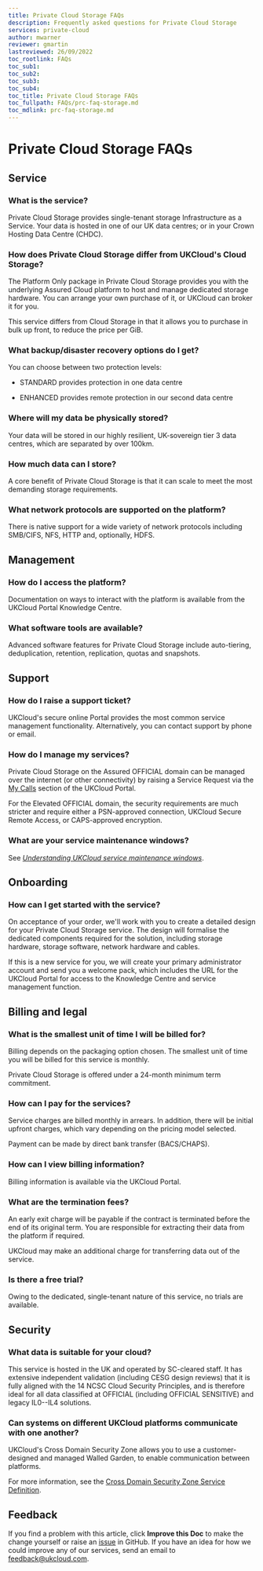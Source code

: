 ```yaml
---
title: Private Cloud Storage FAQs
description: Frequently asked questions for Private Cloud Storage
services: private-cloud
author: mwarner
reviewer: gmartin
lastreviewed: 26/09/2022
toc_rootlink: FAQs
toc_sub1: 
toc_sub2:
toc_sub3:
toc_sub4:
toc_title: Private Cloud Storage FAQs
toc_fullpath: FAQs/prc-faq-storage.md
toc_mdlink: prc-faq-storage.md
---
```


# Private Cloud Storage FAQs

## Service

### What is the service?

Private Cloud Storage provides single-tenant storage Infrastructure as a Service. Your data is hosted in one of our UK data centres; or in your Crown Hosting Data Centre (CHDC).

### How does Private Cloud Storage differ from UKCloud's Cloud Storage?

The Platform Only package in Private Cloud Storage provides you with the underlying Assured Cloud platform to host and manage dedicated storage hardware. You can arrange your own purchase of it, or UKCloud can broker it for you.

This service differs from Cloud Storage in that it allows you to purchase in bulk up front, to reduce the price per GiB.

### What backup/disaster recovery options do I get?

You can choose between two protection levels:

- STANDARD provides protection in one data centre

- ENHANCED provides remote protection in our second data centre

### Where will my data be physically stored?

Your data will be stored in our highly resilient, UK-sovereign tier 3 data centres, which are separated by over 100km.

### How much data can I store?

A core benefit of Private Cloud Storage is that it can scale to meet the most demanding storage requirements.

### What network protocols are supported on the platform?

There is native support for a wide variety of network protocols including SMB/CIFS, NFS, HTTP and, optionally, HDFS.

## Management

### How do I access the platform?

Documentation on ways to interact with the platform is available from the UKCloud Portal Knowledge Centre.

### What software tools are available?

Advanced software features for Private Cloud Storage include auto-tiering, deduplication, retention, replication, quotas and snapshots.

## Support

### How do I raise a support ticket?

UKCloud's secure online Portal provides the most common service management functionality. Alternatively, you can contact support by phone or email.

### How do I manage my services?

Private Cloud Storage on the Assured OFFICIAL domain can be managed over the internet (or other connectivity) by raising a Service Request via the [My Calls](https://portal.skyscapecloud.com/support/ivanti) section of the UKCloud Portal.

For the Elevated OFFICIAL domain, the security requirements are much stricter and require either a PSN-approved connection, UKCloud Secure Remote Access, or CAPS-approved encryption.

### What are your service maintenance windows?

See [*Understanding UKCloud service maintenance windows*](../other/other-ref-maintenance-windows.md).

## Onboarding

### How can I get started with the service?

On acceptance of your order, we'll work with you to create a detailed design for your Private Cloud Storage service. The design will formalise the dedicated components required for the solution, including storage hardware, storage software, network hardware and cables.

If this is a new service for you, we will create your primary administrator account and send you a welcome pack, which includes the URL for the UKCloud Portal for access to the Knowledge Centre and service management function.

## Billing and legal

### What is the smallest unit of time I will be billed for?

Billing depends on the packaging option chosen. The smallest unit of time you will be billed for this service is monthly.

Private Cloud Storage is offered under a 24-month minimum term commitment.

### How can I pay for the services?

Service charges are billed monthly in arrears. In addition, there will be initial upfront charges, which vary depending on the pricing model selected.

Payment can be made by direct bank transfer (BACS/CHAPS).

### How can I view billing information?

Billing information is available via the UKCloud Portal.

### What are the termination fees?

An early exit charge will be payable if the contract is terminated before the end of its original term. You are responsible for extracting their data from the platform if required.

UKCloud may make an additional charge for transferring data out of the service.

### Is there a free trial?

Owing to the dedicated, single-tenant nature of this service, no trials are available.

## Security

### What data is suitable for your cloud?

This service is hosted in the UK and operated by SC-cleared staff. It has extensive independent validation (including CESG design reviews) that it is fully aligned with the 14 NCSC Cloud Security Principles, and is therefore ideal for all data classified at OFFICIAL (including OFFICIAL SENSITIVE) and legacy IL0--IL4 solutions.

### Can systems on different UKCloud platforms communicate with one another?

UKCloud's Cross Domain Security Zone allows you to use a customer-designed and managed Walled Garden, to enable communication between platforms.

For more information, see the [Cross Domain Security Zone Service Definition](https://ukcloud.com/app/uploads/2022/08/ukc-svc-230-cross-domain-security-zone-service-definition-13.0-1.pdf).

## Feedback

If you find a problem with this article, click **Improve this Doc** to make the change yourself or raise an [issue](https://github.com/UKCloud/documentation/issues) in GitHub. If you have an idea for how we could improve any of our services, send an email to <feedback@ukcloud.com>.
